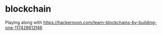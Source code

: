 # blockchain
Playing along with https://hackernoon.com/learn-blockchains-by-building-one-117428612f46
